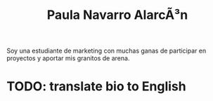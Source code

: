 ﻿---
translationKey: Paulanavarro
# Display name
title: Paula Navarro AlarcÃ³n

# Full Name (for SEO)
first_name: Paula
last_name: Navarro AlarcÃ³n

# Is this the primary user of the site?
superuser: false

# Role/position
role: Departamento de marketing

# Organizations/Affiliations
organizations:
  - name: Universidad de MÃ¡laga
    url: 'http://www.uma.es'

# Short bio (displayed in user profile at end of posts)
bio: Interesada en diseÃ±o y fotografÃ­a.

interests:
  - FotografÃ­a.
  - DiseÃ±o.

education:
  courses:
    - course: Estudiante de 3Â° de MÃ¡rketing e InvestigaciÃ³n de Mercados
      institution: Universidad de MÃ¡laga
      year: 2022

# Social/Academic Networking
# For available icons, see: https://docs.hugoblox.com/getting-started/page-builder/#icons
#   For an email link, use "fas" icon pack, "envelope" icon, and a link in the
#   form "mailto:your-email@example.com" or "#contact" for contact widget.
social:
  - icon: envelope
    icon_pack: fas
    link: 'mailto:ibaigutierrezpaez@uma.es'
  - icon: linkedin
    icon_pack: fab
    link: https://www.linkedin.com/in/paula-navarro-alarc%C3%B3n-a085562b8?utm_source=share&utm_campaign=share_via&utm_content=profile&utm_medium=ios_app
  - icon: instagram
    icon_pack: fab
    link: https://www.instagram.com/paulaa_.navarro/profilecard/?igsh=ZmNsbHJtZGJsenhq
  - icon: github
    icon_pack: fab
    link: https://github.com/Paulaa004

    
# Link to a PDF of your resume/CV from the About widget.
# To enable, copy your resume/CV to `static/files/cv.pdf` and uncomment the lines below.
# - icon: cv
#   icon_pack: ai
#   link: files/cv.pdf

# Enter email to display Gravatar (if Gravatar enabled in Config)
email: ''

# Highlight the author in author lists? (true/false)
highlight_name: false

# Organizational groups that you belong to (for People widget)
#   Set this to `[]` or comment out if you are not using People widget.
user_groups:
  - Marketing
---



Soy una estudiante de marketing con muchas ganas de participar en proyectos y aportar mis granitos de arena.

# TODO: translate bio to English
